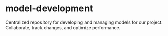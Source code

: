 # model-development
Centralized repository for developing and managing models for our project. Collaborate, track changes, and optimize performance.

